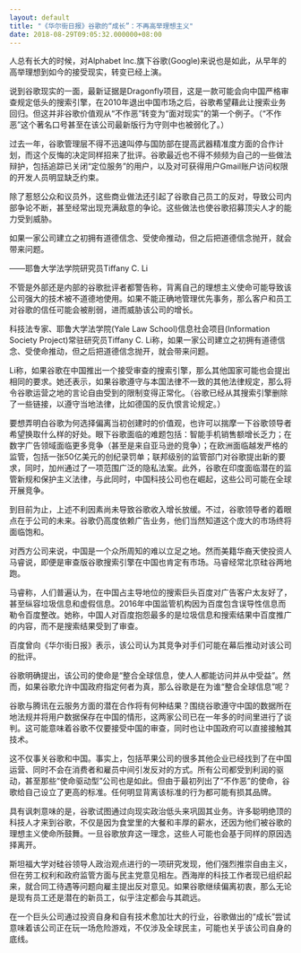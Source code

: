 ```yaml
---
layout: default
title: "《华尔街日报》谷歌的“成长”：不再高举理想主义"
date: 2018-08-29T09:05:32.000000+08:00
---
```


人总有长大的时候，对Alphabet Inc.旗下谷歌(Google)来说也是如此，从早年的高举理想到如今的接受现实，转变已经上演。

说到谷歌现实的一面，最新证据是Dragonfly项目，这是一款可能会向中国严格审查规定低头的搜索引擎，在2010年退出中国市场之后，谷歌希望藉此让搜索业务回归。但这并非谷歌价值观从“不作恶”转变为“面对现实”的第一个例子。（“不作恶”这个著名口号甚至在该公司最新版行为守则中也被弱化了。）

过去一年，谷歌管理层不得不迅速叫停与国防部在提高武器精准度方面的合作计划，而这个反悔的决定同样招来了批评。谷歌最近也不得不频频为自己的一些做法辩护，包括追踪已关闭“定位服务”的用户，以及对可获得用户Gmail账户访问权限的开发人员明显缺乏约束。

除了惹怒公众和议员外，这些商业做法还引起了谷歌自己员工的反对，导致公司内部争论不断，甚至经常出现充满敌意的争论。这些做法也使谷歌招募顶尖人才的能力受到威胁。

如果一家公司建立之初拥有道德信念、受使命推动，但之后把道德信念抛开，就会带来问题。

——耶鲁大学法学院研究员Tiffany C. Li

不管是外部还是内部的谷歌批评者都警告称，背离自己的理想主义使命可能导致该公司强大的技术被不道德地使用。如果不能正确地管理优先事务，那么客户和员工对谷歌的信任可能会被削弱，进而威胁该公司的增长。

科技法专家、耶鲁大学法学院(Yale Law School)信息社会项目(Information Society Project)常驻研究员Tiffany C. Li称，如果一家公司建立之初拥有道德信念、受使命推动，但之后把道德信念抛开，就会带来问题。

Li称，如果谷歌在中国推出一个接受审查的搜索引擎，那么其他国家可能也会提出相同的要求。她还表示，如果谷歌遵守与本国法律不一致的其他法律规定，那么将令谷歌运营之地的言论自由受到的限制变得正常化。（谷歌已经从其搜索引擎删除了一些链接，以遵守当地法律，比如德国的反仇恨言论规定。）

要想弄明白谷歌为何选择偏离当初创建时的价值观，也许可以揣摩一下谷歌领导者希望换取什么样的好处。眼下谷歌面临的难题包括：智能手机销售额增长乏力；在数字广告领域面临更多竞争（甚至是来自亚马逊的竞争）；在欧洲面临越发严格的监管，包括一张50亿美元的创纪录罚单；联邦级别的监管部门对谷歌提出新的要求，同时，加州通过了一项范围广泛的隐私法案。此外，谷歌在印度面临潜在的监管新规和保护主义法律，与此同时，中国科技公司也在崛起，这些公司可能在全球开展竞争。

到目前为止，上述不利因素尚未导致谷歌收入增长放缓。不过，谷歌领导者的着眼点在于公司的未来。谷歌仍高度依赖广告业务，他们当然知道这个庞大的市场终将面临饱和。

对西方公司来说，中国是一个众所周知的难以立足之地。然而美籍华裔天使投资人马睿说，即便是审查版谷歌搜索引擎在中国也肯定有市场。马睿经常北京硅谷两地跑。

马睿称，人们普遍认为，在中国占主导地位的搜索巨头百度对广告客户太友好了，甚至纵容垃圾信息和虚假信息。2016年中国监管机构因为百度包含误导性信息而勒令百度整改。她称，中国人对百度抱怨最多的是垃圾信息和搜索结果中百度推广的内容，而不是搜索结果受到了审查。

百度曾向《华尔街日报》表示，该公司认为其竞争对手们可能在幕后推动对该公司的批评。

谷歌明确提出，该公司的使命是“整合全球信息，使人人都能访问并从中受益”。然而，如果谷歌允许中国政府指定何者为真，那么谷歌是在为谁“整合全球信息”呢？

谷歌与腾讯在云服务方面的潜在合作将有何种结果？围绕谷歌遵守中国的数据所在地法规并将用户数据保存在中国的情形，这两家公司已在一年多的时间里进行了谈判。这可能意味着谷歌不仅要接受中国的审查，同时也让中国政府可以直接接触其技术。

这不仅事关谷歌和中国。事实上，包括苹果公司的很多其他企业已经找到了在中国运营、同时不会在消费者和雇员中间引发反对的方式。所有公司都受到利润的驱动，甚至那些“使命驱动型”公司也是如此。但由于最初列出了“不作恶”的使命，谷歌给自己设立了更高的标准。任何明显背离该标准的行为都可能有损其品牌。

具有讽刺意味的是，谷歌试图通过向现实政治低头来巩固其业务。许多聪明绝顶的科技人才来到谷歌，不仅是因为食堂里的大餐和丰厚的薪水，还因为他们被谷歌的理想主义使命所鼓舞。一旦谷歌放弃这一理念，这些人可能也会基于同样的原因选择离开。

斯坦福大学对硅谷领导人政治观点进行的一项研究发现，他们强烈推崇自由主义，但在劳工权利和政府监管方面与民主党意见相左。西海岸的科技工作者现已组织起来，就合同工待遇等问题向雇主提出反对意见。如果谷歌继续偏离初衷，那么无论是现有员工还是潜在的新员工，似乎注定都会与其疏远。

在一个巨头公司通过投资自身和自有技术愈加壮大的行业，谷歌做出的“成长”尝试意味着该公司正在玩一场危险游戏，不仅涉及全球民主，可能也关乎该公司自身的底线。

